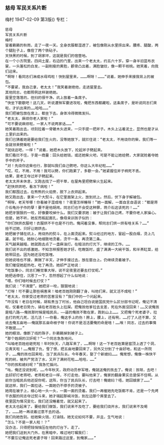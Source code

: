 ### 慈母  军民关系片断
梅村
1947-02-09
第3版()
专栏：

    慈母
    军民关系片断
    梅村
    冒着籁籁的秋雨，走了一夜一天。全身衣服都湿透了，被包像刚从水里捞出来。腰疼、腿酸，两个腿肚子上，像拴了两个铁砧子。
    天快黑的时候，到了胡家坪，这就是我们的宿营地。
    在一个小方院里。四间土屋，右边的门里，出来一个老太太，约五六十岁。穿一身半旧蓝布衣裳，一头蓬松的白发，一副削瘦的黄脸，颧骨凸出着，满脸皱纹，像一颗干核桃。她笑着，向我们迎来。
    “啊呀！看同志们淋成水母鸡啦！快到屋里来，………啊呀！………”说着，她伸手来接我背上的被包。
    “不要紧，我自己拿，老太太！”我笑着谢绝他，走进屋里去。
    其他同志，也都照例这样谢绝她。
    屋里空落落的，但扫的很干净。炕上放着一条席子。
    “快坐下歇歇吧！这几天，听说遭殃军要进攻啦，俺把东西都藏啦，这条席子，是听说同志们来啦，才扒出来的……哈哈……。”
    我们把被包放在席上，都坐下去。身体冷得微微发抖。
    “老太太，麻烦你老人家啦！”
    “可不要说麻烦啦，一家人不说两家话……。”
    她笑着跑出去，顷刻拉着一骨辘木头进来，一只手提一把斧子。木头上沾着泥土，显然也是才从土里扒出来的。
    我们已猜着她是要给我们生火的，没等她放下，就拦住说：“老太太，不用烧你的柴，我们等一会就领来劈柴啦！”
    “就烧这吧，一样！”说着，她把木头放下，抡起斧子劈起来。
    我们看拦不住，于是一商量：回头给她钱，或还她柴火吧，可是不能让她给劈，大家就抢着夺她手中的斧子。
    “对！先烧你这柴也行，那就叫我们自己劈吧，你这么大年纪啦……。”
    “哎，哎，不用，不用！我可以劈，你们跑累了，多歇一会。”她紧握住斧子柄死不丢。
    结果，是老王夺过斧子劈起来。
    老太太并未休息，又跑去找了一把干草，在屋角里把劈柴火生起来。
    “赶快烘烘吧，看冻下病啦！”
    我们都围过去，在熊熊的火焰旁，脱下上衣烘起来。
    她又跑出去，拿来一个大熨斗，在它里面架上火，放到炕上。然后，伏下身子解被包。
    “啊呀，老天爷哪！你看被子湿成啥！？夜里怎样睡呀！”她一面解，一面自言自语说：“都是蒋介石龟孙子作的孽！要不是他胡闹，同志们也不会受这种罪，蒋介石这该死的！……”
    她把牙狠狠的一咬，好像要咬掉什么。我们又要求她：被子让我们自己烤，不要你老人家操心。但是，她不听，她反而板起面孔，像母亲训孩子似的：
    “你们快烘衣服吧！衣服烘不干也是不行的。俺闲着没事，帮同志们烘一烘有啥关系？……”
    扭不过她，只好让她烘去。
    她把被子铺在炕上，用烧热的熨斗，在上面烫起来。熨斗经过的地方，冒起一股白烟，烫上几遍，就干啦。她耐心地细致地烫着，烫干一条，再烫第二条。
    天气越来越暗，她就跑去点了一盏麻油灯。在暗淡的灯光下，继续的工作。……
    我们说不出的感激她，不知怎样报答她才好。吃晚饭时，盛了满满一大碗干饭，和半茶缸菜，给她带回去。因为她还没吃饭哩。
    但她说啥也不接，撕揣了半天，才伸手接过去，放在窗台上。仍继续烫着被子。
    我们催促她趁热吃，吃了再烫。她却严正地说：
    “吃饭事小，同志们睡觉事大呀，说不定夜里还要去打仗呢。”
    她把话停住，沉思了一下，忽然想起了什么似地说：
    “喂，你们啥时候去打仗？”
    我们说：“不清楚”。她把牙一咬，狠狠地说：
    “打呀！可不要让那些祸害来！咱老百姓刚刚翻了身，叫他们来，就又活不成啦！”
    “老太太，你家受过老蒋的苦害没有？”我们中的一个问起来。
    “咋没有！老日在时候，胡有贵当了村长，他自己坦白说是国民党什么区分部书记呢，俺记不清啦，仗着老日势力，骑在老百姓头上拉屎。把俺孩他爹拉去支差，死在外面没回来！……又说俺孩是暗八路——俺孩那时候是暗民兵，——逼的俺孩不敢在家，跑到山上……。又把俺个死老婆子，拉去打的死几死，活几活！——你看，俺这手上的伤！胯上，腰上，还有咧，……打了人还不算，又讹去俺五亩地——俺就那五亩命根子呀！你说不是活活要俺的命是啥！……唉！同志，过去的事情不敢提……。”
    她的眼泪，像断了线的珠子，扑籁籁掉到被子上。
    “那个姓胡的汉奸呢？”一个同志急急地问。
    “叫咱老百姓给砸死啦！年时秋天，八路军来了，……啊呀！这一下老百姓算是窑顶上透了个洞，见青天啦！……俺报了仇，雪了恨，把五亩地要回来了，另外又分到了十亩好地，和这一所院子，……俺的孩也回来啦，当了民兵队长。今年春天，娶了个新媳妇……。俺常想，俺像一株快干死的树，被共产党浇了水，又开了满树花啦……哈哈，……”
    “你的孩和媳妇呢？”我急忙插问。
    “吆，俺还没说到呢，……今年秋天，政府动员参军哩，俺就送俺的孩去了。俺说：孩呀，去吧！去好好打老蒋吧，老蒋和老日一样，不打走他，要叫他来了，俺家的翻身果实总是保不住啊。从前你当暗民兵他还捉你呢，这阵，你当了民兵队长，打去吧！俺媳妇？唔，她回娘家了……。”
    就这样，我们一面拉话，一面她仍不停手的烫被子。
    她爬在被子上，细心地一头一头，一面一面的烫着。我们一再催她先吃饭都不肯，还是一个先烤干衣服的同志夺过熨斗来，她才端起那碗冷饭，到左边那个房里去了。
    夜里因为情况变化，我们还没睡着觉，就又起来了。
    老太太也起来了。要给我们做饭，我们说来不及吃了，要给我们烧开水，我们说来不及喝了。………她一再说着过意不去的话。
    我们向她告别。给她柴火钱，灯油钱。她无论如何不要，并且，生气地说：
    “怎么？不是一家人啦！？”
    没办法，只得把钱悄悄压在他的灯台下。走了。
    她把我们送到大门外，在黑暗中，难过地叮嘱我们：
    “不要忘记俺这死老婆子呀！回来路过这里，到俺家……。”

